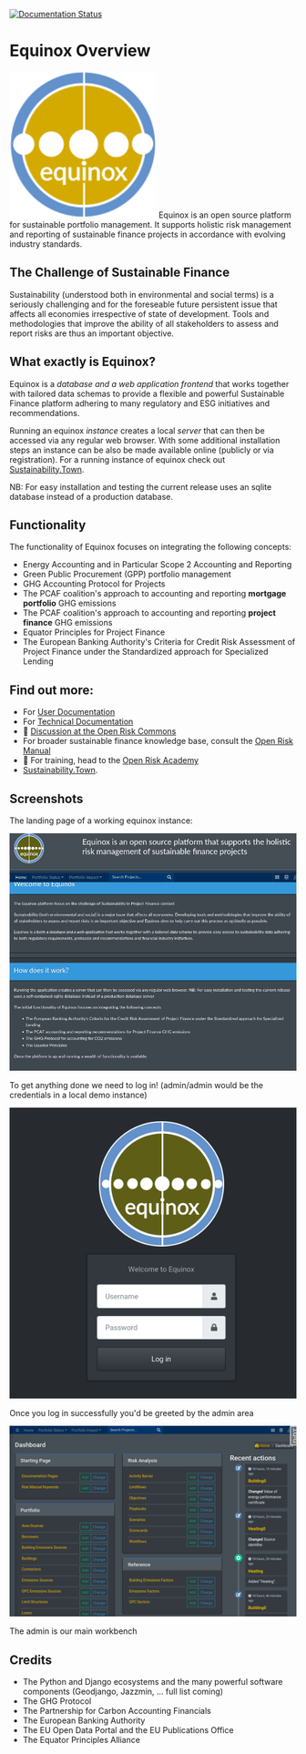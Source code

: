 [![Documentation Status](https://readthedocs.org/projects/equinox-server/badge/?version=latest)](https://equinox-server.readthedocs.io/en/latest/?badge=latest)

# Equinox Overview

![Equinox Logo](docs/source/equinox-logo.png) Equinox is an open source platform for sustainable portfolio management. It supports holistic risk management and reporting of sustainable finance projects in accordance with evolving industry standards.

## The Challenge of Sustainable Finance

Sustainability (understood both in environmental and social terms) is a seriously challenging and for the foreseable future persistent issue that affects all economies irrespective of state of development. Tools and methodologies that improve the ability of all stakeholders to assess and report risks are thus an important objective.

## What exactly is Equinox?

Equinox is a *database and a web application frontend* that works together with tailored data schemas to provide a flexible and powerful Sustainable Finance platform adhering to many regulatory and ESG initiatives and recommendations. 

Running an equinox *instance* creates a local *server* that can then be accessed via any regular web browser. With some additional installation steps an instance can be also be made available online (publicly or via registration). For a running instance of equinox check out [Sustainability.Town](https://www.sustainability.town). 

NB: For easy installation and testing the current release uses an sqlite database instead of a production database.

## Functionality

The functionality of Equinox focuses on integrating the following concepts:

* Energy Accounting and in Particular Scope 2 Accounting and Reporting
* Green Public Procurement (GPP) portfolio management
* GHG Accounting Protocol for Projects
* The PCAF coalition's approach to accounting and reporting **mortgage portfolio** GHG emissions
* The PCAF coalition's approach to accounting and reporting **project finance** GHG emissions
* Equator Principles for Project Finance
* The European Banking Authority's Criteria for Credit Risk Assessment of Project Finance under the Standardized approach for Specialized Lending

## Find out more:

- For [User Documentation](https://www.openriskmanagement.com/documentation/equinox/)
- For [Technical Documentation](https://equinox-server.readthedocs.io/en/latest/)
- 💬 [Discussion at the Open Risk Commons](https://www.openriskcommons.org/c/equinox/27)
- For broader sustainable finance knowledge base, consult the [Open Risk Manual](https://www.openriskmanual.org/wiki/Category:Sustainable_Finance)
- 🌱 For training, head to the [Open Risk Academy](https://www.openriskacademy.com/)
- [Sustainability.Town](https://www.sustainability.town). 


## Screenshots

The landing page of a working equinox instance:

![Landing Page](docs/source/landing.png)

To get anything done we need to log in! (admin/admin would be the credentials in a local demo instance)

![Login Page](docs/source/login.png)

Once you log in successfully you'd be greeted by the admin area

![Admin Page](docs/source/admin.png)

The admin is our main workbench

## Credits

* The Python and Django ecosystems and the many powerful software components (Geodjango, Jazzmin, ... full list coming) 
* The GHG Protocol
* The Partnership for Carbon Accounting Financials  
* The European Banking Authority
* The EU Open Data Portal and the EU Publications Office 
* The Equator Principles Alliance